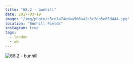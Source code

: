 ```yaml
---
title: "68.2 - bunhill"
date: 2017-03-19
image: "/img/photo/c5ce1a74edaa906aa2c5c2eb5e65d444.jpg"
location: "Bunhill Fields"
instagram: true
tags:
  - london
  - uk
---
```


![68.2 - bunhill](/img/photo/c5ce1a74edaa906aa2c5c2eb5e65d444.jpg)

